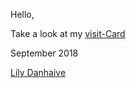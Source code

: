 
Hello,

Take a look at my [visit-Card](https://lilyda08.github.io/404-Page/)

September 2018

[Lily Danhaive](https://github.com/LilyDa08)
